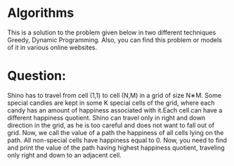 # Algorithms
This is a solution to the problem given below in two different techniques Greedy, Dynamic Programming. Also, you can find this problem or models of it in various online websites.

# Question: 
Shino has to travel from cell (1,1) to cell (N,M) in a grid of size N∗M.
Some special candies are kept  in some K special cells of the grid, where each candy has an amount of happiness associated with it.Each cell can have a different happiness quotient. 
Shino can travel only in right and down direction in the grid, as he is too careful and does not want to fall out of grid. Now, we call the value of a path the happiness of all cells lying on the path. All non-special cells have happiness equal to 0. Now, you need to find and print the value of the path having highest happiness quotient, traveling only right and down to an adjacent cell.
